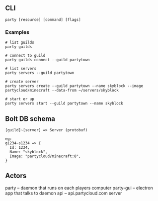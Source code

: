## CLI

```
party [resource] [command] [flags]
```

### Examples

```
# list guilds
party guilds

# connect to guild
party guilds connect --guild partytown

# list servers
party servers --guild partytown

# create server
party servers create --guild partytown --name skyblock --image partycloud/minecraft --data-from ~/servers/skyblock

# start er up
party servers start --guild partytown --name skyblock

```


## Bolt DB schema

```
[guild]~[server] => Server (protobuf)

eg:
g1234~s1234 => {
  Id: 1234,
  Name: "skyblock",
  Image: "partycloud/minecraft:8",
}
```

## Actors

party – daemon that runs on each players computer
party-gui – electron app that talks to daemon
api – api.partycloud.com server
